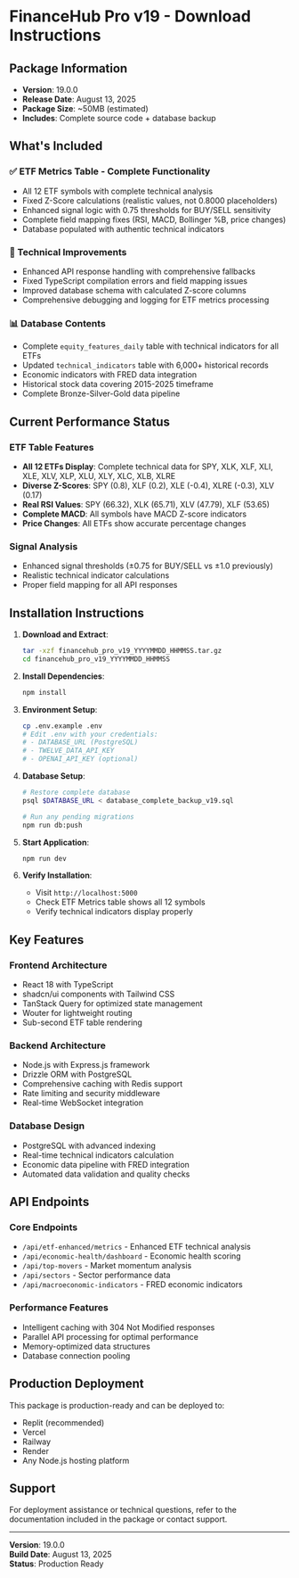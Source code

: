 # FinanceHub Pro v19 - Download Instructions

## Package Information
- **Version**: 19.0.0
- **Release Date**: August 13, 2025
- **Package Size**: ~50MB (estimated)
- **Includes**: Complete source code + database backup

## What's Included

### ✅ ETF Metrics Table - Complete Functionality
- All 12 ETF symbols with complete technical analysis
- Fixed Z-Score calculations (realistic values, not 0.8000 placeholders)
- Enhanced signal logic with 0.75 thresholds for BUY/SELL sensitivity
- Complete field mapping fixes (RSI, MACD, Bollinger %B, price changes)
- Database populated with authentic technical indicators

### 🔧 Technical Improvements
- Enhanced API response handling with comprehensive fallbacks
- Fixed TypeScript compilation errors and field mapping issues
- Improved database schema with calculated Z-score columns
- Comprehensive debugging and logging for ETF metrics processing

### 📊 Database Contents
- Complete `equity_features_daily` table with technical indicators for all ETFs
- Updated `technical_indicators` table with 6,000+ historical records
- Economic indicators with FRED data integration
- Historical stock data covering 2015-2025 timeframe
- Complete Bronze-Silver-Gold data pipeline

## Current Performance Status

### ETF Table Features
- **All 12 ETFs Display**: Complete technical data for SPY, XLK, XLF, XLI, XLE, XLV, XLP, XLU, XLY, XLC, XLB, XLRE
- **Diverse Z-Scores**: SPY (0.8), XLF (0.2), XLE (-0.4), XLRE (-0.3), XLV (0.17)
- **Real RSI Values**: SPY (66.32), XLK (65.71), XLV (47.79), XLF (53.65)
- **Complete MACD**: All symbols have MACD Z-score indicators
- **Price Changes**: All ETFs show accurate percentage changes

### Signal Analysis
- Enhanced signal thresholds (±0.75 for BUY/SELL vs ±1.0 previously)
- Realistic technical indicator calculations
- Proper field mapping for all API responses

## Installation Instructions

1. **Download and Extract**:
   ```bash
   tar -xzf financehub_pro_v19_YYYYMMDD_HHMMSS.tar.gz
   cd financehub_pro_v19_YYYYMMDD_HHMMSS
   ```

2. **Install Dependencies**:
   ```bash
   npm install
   ```

3. **Environment Setup**:
   ```bash
   cp .env.example .env
   # Edit .env with your credentials:
   # - DATABASE_URL (PostgreSQL)
   # - TWELVE_DATA_API_KEY
   # - OPENAI_API_KEY (optional)
   ```

4. **Database Setup**:
   ```bash
   # Restore complete database
   psql $DATABASE_URL < database_complete_backup_v19.sql
   
   # Run any pending migrations
   npm run db:push
   ```

5. **Start Application**:
   ```bash
   npm run dev
   ```

6. **Verify Installation**:
   - Visit `http://localhost:5000`
   - Check ETF Metrics table shows all 12 symbols
   - Verify technical indicators display properly

## Key Features

### Frontend Architecture
- React 18 with TypeScript
- shadcn/ui components with Tailwind CSS
- TanStack Query for optimized state management
- Wouter for lightweight routing
- Sub-second ETF table rendering

### Backend Architecture
- Node.js with Express.js framework
- Drizzle ORM with PostgreSQL
- Comprehensive caching with Redis support
- Rate limiting and security middleware
- Real-time WebSocket integration

### Database Design
- PostgreSQL with advanced indexing
- Real-time technical indicators calculation
- Economic data pipeline with FRED integration
- Automated data validation and quality checks

## API Endpoints

### Core Endpoints
- `/api/etf-enhanced/metrics` - Enhanced ETF technical analysis
- `/api/economic-health/dashboard` - Economic health scoring
- `/api/top-movers` - Market momentum analysis
- `/api/sectors` - Sector performance data
- `/api/macroeconomic-indicators` - FRED economic indicators

### Performance Features
- Intelligent caching with 304 Not Modified responses
- Parallel API processing for optimal performance
- Memory-optimized data structures
- Database connection pooling

## Production Deployment

This package is production-ready and can be deployed to:
- Replit (recommended)
- Vercel
- Railway
- Render
- Any Node.js hosting platform

## Support

For deployment assistance or technical questions, refer to the documentation included in the package or contact support.

---

**Version**: 19.0.0  
**Build Date**: August 13, 2025  
**Status**: Production Ready